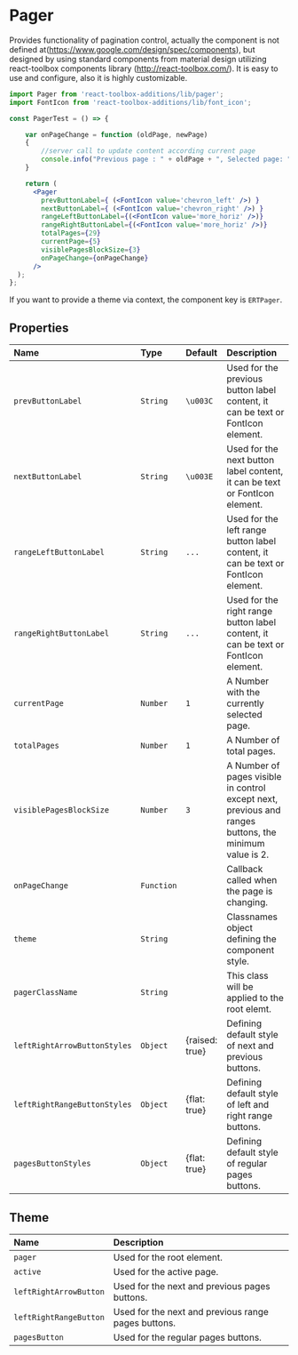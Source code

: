 # Pager

Provides functionality of pagination control, actually the component is not defined at(https://www.google.com/design/spec/components), 
but designed by using standard components from material design utilizing react-toolbox components library (http://react-toolbox.com/). 
It is easy to use and configure, also it is highly customizable.

<!-- example -->
```jsx
import Pager from 'react-toolbox-additions/lib/pager';
import FontIcon from 'react-toolbox-additions/lib/font_icon';

const PagerTest = () => {

    var onPageChange = function (oldPage, newPage)
    {
        //server call to update content according current page
        console.info("Previous page : " + oldPage + ", Selected page: " + newPage);
    }

    return (
      <Pager 
        prevButtonLabel={ (<FontIcon value='chevron_left' />) }
        nextButtonLabel={ (<FontIcon value='chevron_right' />) }
        rangeLeftButtonLabel={(<FontIcon value='more_horiz' />)}
        rangeRightButtonLabel={(<FontIcon value='more_horiz' />)}
        totalPages={29}
        currentPage={5}
        visiblePagesBlockSize={3}
        onPageChange={onPageChange}
      />
  );
};
```

If you want to provide a theme via context, the component key is `ERTPager`.

## Properties

| Name          | Type        | Default         | Description|
|:-----|:-----|:-----|:-----|
| `prevButtonLabel`                 | `String`    | `\u003C`            | Used for the previous button label content, it can be text or FontIcon element.|
| `nextButtonLabel`                 | `String`    | `\u003E`            | Used for the next button label content, it can be text or FontIcon element.|
| `rangeLeftButtonLabel`            | `String`    | `...`               | Used for the left range button label content, it can be text or FontIcon element.|
| `rangeRightButtonLabel`           | `String`    | `...`               | Used for the right range button label content, it can be text or FontIcon element.|
| `currentPage`                     | `Number`    | `1`                 | A Number with the currently selected page.|
| `totalPages`                      | `Number`    | `1`                 | A Number of total pages.|
| `visiblePagesBlockSize`           | `Number`    | `3`                 | A Number of pages visible in control except next, previous and ranges buttons, the minimum value is 2.|
| `onPageChange`                    | `Function`  |                     | Callback called when the page is changing.|
| `theme`                           | `String`    |                     | Classnames object defining the component style.|
| `pagerClassName`                  | `String`    |                     | This class will be applied to the root elemt.|
| `leftRightArrowButtonStyles`      | `Object`    | {raised: true}      | Defining default style of next and previous buttons.|
| `leftRightRangeButtonStyles`      | `Object`    | {flat: true}        | Defining default style of left and right range buttons.|
| `pagesButtonStyles`               | `Object`    | {flat: true}        | Defining default style of regular pages buttons.|


## Theme

| Name     | Description|
|:---------|:-----------|
| `pager`                 | Used for the root element.|
| `active`                | Used for the active page.|
| `leftRightArrowButton`  | Used for the next and previous pages buttons.|
| `leftRightRangeButton`  | Used for the next and previous range pages buttons.|
| `pagesButton`           | Used for the regular pages buttons.|